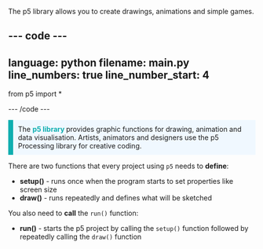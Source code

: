 The p5 library allows you to create drawings, animations and simple games.

--- code ---
---
language: python filename: main.py line_numbers: true
line_number_start: 4
---

from p5 import *

--- /code ---

<p style="border-left: solid; border-width:10px; border-color: #0faeb0; background-color: aliceblue; padding: 10px;">
The <span style="color: #0faeb0; font-weight: bold;"> p5 library </span> provides graphic functions for drawing, animation and data visualisation. Artists, animators and designers use the p5 Processing library for creative coding.</p>

There are two functions that every project using `p5` needs to **define**:
+ **setup()** - runs once when the program starts to set properties like screen size
+ **draw()** - runs repeatedly and defines what will be sketched

You also need to **call** the `run()` function:
+ **run()** - starts the p5 project by calling the `setup()` function followed by repeatedly calling the `draw()` function
